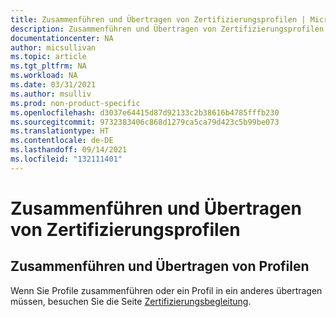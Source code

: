 ```yaml
---
title: Zusammenführen und Übertragen von Zertifizierungsprofilen | Microsoft-Dokumentation
description: Zusammenführen und Übertragen von Zertifizierungsprofilen
documentationcenter: NA
author: micsullivan
ms.topic: article
ms.tgt_pltfrm: NA
ms.workload: NA
ms.date: 03/31/2021
ms.author: msulliv
ms.prod: non-product-specific
ms.openlocfilehash: d3037e64415d87d92133c2b38616b4785fffb230
ms.sourcegitcommit: 9732383406c868d1279ca5ca79d423c5b99be073
ms.translationtype: HT
ms.contentlocale: de-DE
ms.lasthandoff: 09/14/2021
ms.locfileid: "132111401"
---
```

# <a name="merge-and-transfer-certification-profiles"></a>Zusammenführen und Übertragen von Zertifizierungsprofilen

## <a name="how-to-merge-and-transfer-profiles"></a>Zusammenführen und Übertragen von Profilen

Wenn Sie Profile zusammenführen oder ein Profil in ein anderes übertragen müssen, besuchen Sie die Seite [Zertifizierungsbegleitung](/learn/certifications/help).